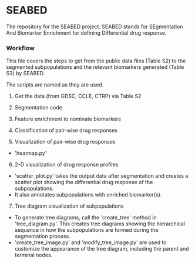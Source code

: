 # SEABED
The repository for the SEABED project. SEABED stands for SEgmentation And Biomarker Enrichment for defining Differential drug response.

### Workflow

This file covers the steps to get from the public data files (Table S2) to the segmented subpopulations and the relevant biomarkers generated (Table S3) by SEABED.

The scripts are named as they are used.

1. Get the data (from GDSC, CCLE, CTRP) via Table S2

2. Segmentation code

3. Feature enrichment to nominate biomarkers

4. Classification of pair-wise drug responses

5. Visualization of pair-wise drug responses
* 'heatmap.py'

6. 2-D visualization of drug response profiles
* 'scatter_plot.py' takes the output data after segmentation and creates a scatter plot showing the differential drug response of the subpopulations.
* It also annotates subpopulations with enriched biomarker(s).

7. Tree diagram visualization of subpopulations
* To generate tree diagrams, call the 'create_tree' method in 'tree_diagram.py'. This creates tree diagrams showing the hierarchical sequence in how the subpopulations are formed during the segmentation process.
* 'create_tree_image.py' and 'modify_tree_image.py' are used to customize the appearance of the tree diagram, including the parent and terminal nodes.
